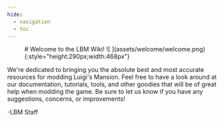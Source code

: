 ```yaml
---
hide:
  - navigation
  - toc
---
```

<figure markdown> 
# Welcome to the LBM Wiki!
![ ](assets/welcome/welcome.png){:style="height:290px;width:468px"}
</figure>

We're dedicated to bringing you the absolute best and most accurate resources for modding Luigi's Mansion. 
Feel free to have a look around at our documentation, tutorials, tools, and other goodies that will be of great help when modding the game.
Be sure to let us know if you have any suggestions, concerns, or improvements!

-LBM Staff